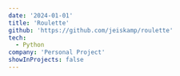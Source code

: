 ```yaml
---
date: '2024-01-01'
title: 'Roulette'
github: 'https://github.com/jeiskamp/roulette'
tech:
  - Python
company: 'Personal Project'
showInProjects: false
---
```

